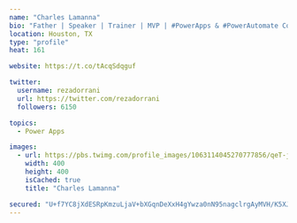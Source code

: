 ```yaml
---
name: "Charles Lamanna"
bio: "Father | Speaker | Trainer | MVP | #PowerApps & #PowerAutomate Community Super User | YouTuber Right-pointing triangle http://youtube.com/c/rezadorrani | Learn - Share - Clockwise rightwards and leftwards open circle arrows"
location: Houston, TX
type: "profile"
heat: 161

website: https://t.co/tAcqSdqguf

twitter:
  username: rezadorrani
  url: https://twitter.com/rezadorrani
  followers: 6150

topics:
  - Power Apps

images:
  - url: https://pbs.twimg.com/profile_images/1063114045270777856/qeT-jpWr_400x400.jpg
    width: 400
    height: 400
    isCached: true
    title: "Charles Lamanna"

secured: "U+f7YC8jXdESRpKmzuLjaV+bXGqnDeXxH4gYwza0nN95nagclrgAyMVH/K5XJqZGqNmK1CqhLryCD3BemokTSroj4DVESpk1Pq/YNIyfWFxTzyszweB46uKSTjnbkM5EHCNhsYpt4WT1jEWhp7uAchpaHb+LaN5a6T8bKozxXnm6DfStbMEui5F7wTknnwz8ncaHFJkYzCwvTaGakLli5ylFVN4yqCqqsxQutxl84km/bVOaG9UldeA3jpNEl4l2P9Z5Bg8NkyMBXCbPWlKWmqA+E21sF+fGHS5f4cwpntkP3LtWcUIW8Wo9g98OPxyPaEQTzcBslx0K4lHrxS5FbINhxWMEWcR/165gkmmoMhU+Rd5V1ucODpwPo6TMepJ46oU/fw5zO2Cf5M4Ey2xdzaJmeLoIQ1U2lu7wSbXA72Q=;VuU/5DXfy9lrZOSZNS8hRQ=="
---
```



